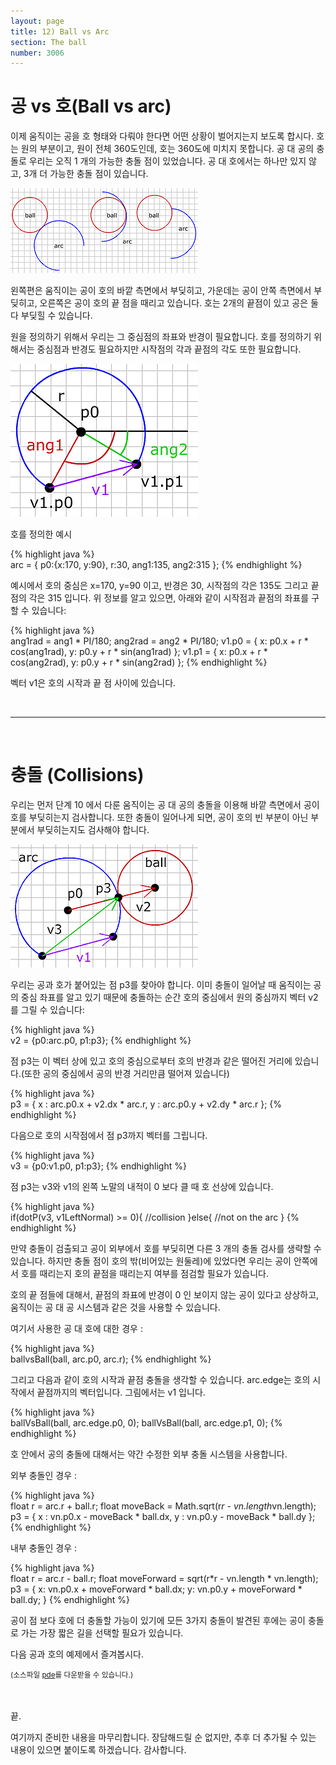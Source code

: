 ```yaml
---
layout: page
title: 12) Ball vs Arc
section: The ball
number: 3006
---
```


# 공 vs 호(Ball vs arc)

이제 움직이는 공을 호 형태와 다뤄야 한다면 어떤 상황이 벌어지는지 보도록 합시다. 호는 원의 부분이고, 원이 전체 360도인데, 호는 360도에 미치지 못합니다. 공 대 공의 충돌로 우리는 오직 1 개의 가능한 충돌 점이 있었습니다. 공 대 호에서는 하나만 있지 않고, 3개 더 가능한 충돌 점이 있습니다.

![Alt 공과 호가 충돌하는 경우의 수](../img/tut12_1.gif)

왼쪽편은 움직이는 공이 호의 바깥 측면에서 부딪히고, 가운데는 공이 안쪽 측면에서 부딪히고, 오른쪽은 공이 호의 끝 점을 때리고 있습니다. 호는 2개의 끝점이 있고 공은 둘다 부딪힐 수 있습니다.

원을 정의하기 위해서 우리는 그 중심점의 좌표와 반경이 필요합니다. 호를 정의하기 위해서는 중심점과 반경도 필요하지만 시작점의 각과 끝점의 각도 또한 필요합니다.

![Alt 호의 정의](../img/tut12_2.gif)

호를 정의한 예시

{% highlight java %}  
arc = {
  p0:{x:170, y:90}, 
  r:30, 
  ang1:135, 
  ang2:315
};
{% endhighlight %}

예시에서 호의 중심은 x=170, y=90 이고, 반경은 30, 시작점의 각은 135도 그리고 끝점의 각은 315 입니다. 
위 정보를 알고 있으면, 아래와 같이 시작점과 끝점의 좌표를 구할 수 있습니다:

{% highlight java %}  
ang1rad = ang1 * PI/180;
ang2rad = ang2 * PI/180;
v1.p0 = {
  x: p0.x + r * cos(ang1rad),
  y: p0.y + r * sin(ang1rad)
};
v1.p1 = {
  x: p0.x + r * cos(ang2rad),
  y: p0.y + r * sin(ang2rad)
};
{% endhighlight %}

벡터 v1은 호의 시작과 끝 점 사이에 있습니다.


<br>

-----

<br>

# 충돌 (Collisions)

우리는 먼저 단계 10 에서 다룬 움직이는 공 대 공의 충돌을 이용해 바깥 측면에서 공이 호를 부딪히는지 검사합니다. 또한 충돌이 일어나게 되면, 공이 호의 빈 부분이 아닌 부분에서 부딪히는지도 검사해야 합니다.

![Alt 공과 호의 충돌](../img/tut12_3.gif)

우리는 공과 호가 붙어있는 점 p3를 찾아야 합니다. 이미 충돌이 일어날 때 움직이는 공의 중심 좌표를 알고 있기 때문에 충돌하는 순간 호의 중심에서 원의 중심까지 벡터 v2 를 그릴 수 있습니다:

{% highlight java %}  
v2 = {p0:arc.p0, p1:p3};
{% endhighlight %}

점 p3는 이 벡터 상에 있고 호의 중심으로부터 호의 반경과 같은 떨어진 거리에 있습니다.(또한 공의 중심에서 공의 반경 거리만큼 떨어져 있습니다)

{% highlight java %}  
p3 = {
  x : arc.p0.x + v2.dx * arc.r,
  y : arc.p0.y + v2.dy * arc.r
};
{% endhighlight %}

다음으로 호의 시작점에서 점 p3까지 벡터를 그립니다.

{% highlight java %}  
v3 = {p0:v1.p0, p1:p3};
{% endhighlight %}

점 p3는 v3와 v1의 왼쪽 노말의 내적이 0 보다 클 때 호 선상에 있습니다.

{% highlight java %}  
if(dotP(v3, v1LeftNormal) >= 0){
  //collision
}else{
  //not on the arc
}
{% endhighlight %}

만약 충돌이 검출되고 공이 외부에서 호를 부딪히면 다른 3 개의 충돌 검사를 생략할 수 있습니다. 하지만 충돌 점이 호의 밖(비어있는 원둘레)에 있었다면 우리는 공이 안쪽에서 호를 때리는지 호의 끝점을 때리는지 여부를 점검할 필요가 있습니다.

호의 끝 점들에 대해서, 끝점의 좌표에 반경이 0 인 보이지 않는 공이 있다고 상상하고, 움직이는 공 대 공 시스템과 같은 것을 사용할 수 있습니다. 

여기서 사용한 공 대 호에 대한 경우 :

{% highlight java %}  
ballvsBall(ball, arc.p0, arc.r);
{% endhighlight %}

그리고 다음과 같이 호의 시작과 끝점 충돌을 생각할 수 있습니다. arc.edge는 호의 시작에서 끝점까지의 벡터입니다. 그림에서는 v1 입니다.

{% highlight java %}  
ballVsBall(ball, arc.edge.p0, 0);
ballVsBall(ball, arc.edge.p1, 0);
{% endhighlight %}

호 안에서 공의 충돌에 대해서는 약간 수정한 외부 충돌 시스템을 사용합니다. 

외부 충돌인 경우 :

{% highlight java %}  
float r = arc.r + ball.r;
float moveBack = Math.sqrt(r*r - vn.length*vn.length);
p3 = {
  x : vn.p0.x - moveBack * ball.dx,
  y : vn.p0.y - moveBack * ball.dy
};
{% endhighlight %}


내부 충돌인 경우 :

{% highlight java %}  
float r = arc.r - ball.r;
float moveForward = sqrt(r*r - vn.length * vn.length);
p3 = {
 x: vn.p0.x + moveForward * ball.dx;
 y: vn.p0.y + moveForward * ball.dy;
}
{% endhighlight %}


공이 점 보다 호에 더 충돌할 가능이 있기에 모든 3가지 충돌이 발견된 후에는 공이 충돌로 가는 가장 짧은 길을 선택할 필요가 있습니다.

다음 공과 호의 예제에서 즐겨봅시다.

<canvas data-processing-sources="../data/ball_vs_arc.pde"></canvas>
<small>(소스파일 [pde](../data/ball_vs_arc.pde)를 다운받을 수 있습니다.)</small>


<br>
<br>
끝.

여기까지 준비한 내용을 마무리합니다.
장담해드릴 순 없지만, 추후 더 추가될 수 있는 내용이 있으면 붙이도록 하겠습니다. 감사합니다.


